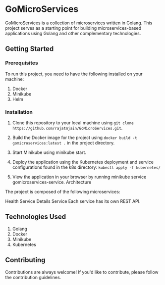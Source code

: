 # GoMicroServices

GoMicroServices is a collection of microservices written in Golang. This project serves as a starting point for building microservices-based applications using Golang and other complementary technologies.

## Getting Started

### Prerequisites
To run this project, you need to have the following installed on your machine:

1. Docker
2. Minikube
3. Helm

### Installation
1. Clone this repository to your local machine using `git clone https://github.com/rajatmjain/GoMicroServices.git`.
2. Build the Docker image for the project using `docker build -t gomicroservices:latest .` in the project directory.
3. Start Minikube using minikube start.
4. Deploy the application using the Kubernetes deployment and service configurations found in the k8s directory:
`kubectl apply -f kubernetes/`

5. View the application in your browser by running minikube service gomicroservices-service.
Architecture

The project is composed of the following microservices:

Health Service
Details Service
Each service has its own REST API.

## Technologies Used

1. Golang
2. Docker
3. Minikube
4. Kubernetes

## Contributing

Contributions are always welcome! If you'd like to contribute, please follow the contribution guidelines.